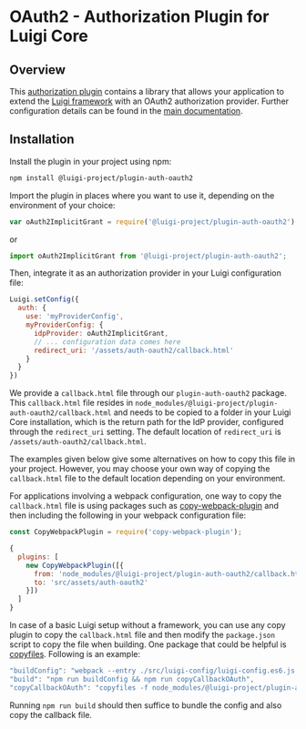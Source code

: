 <!-- meta
{
  "node": {
    "label": "OAuth2",
    "category": {
      "label": "Authorization Plugins"
    },
    "metaData": {
      "categoryPosition": 2,
      "position": 12
    }
  }
}
meta -->
# OAuth2 - Authorization Plugin for Luigi Core

## Overview

This [authorization plugin](https://github.com/SAP/luigi/tree/master/plugins/auth/public/auth-oauth2) contains a library that allows your application to extend the [Luigi framework](https://github.com/SAP/luigi/tree/master/core) with an OAuth2 authorization provider.
Further configuration details can be found in the [main documentation](https://docs.luigi-project.io/docs/authorization-configuration#oauth2-implicit-grant-configuration).

## Installation

Install the plugin in your project using npm:
```bash
npm install @luigi-project/plugin-auth-oauth2
```

Import the plugin in places where you want to use it, depending on the environment of your choice:
```javascript
var oAuth2ImplicitGrant = require('@luigi-project/plugin-auth-oauth2');
```
or
```javascript
import oAuth2ImplicitGrant from '@luigi-project/plugin-auth-oauth2';
```

Then, integrate it as an authorization provider in your Luigi configuration file:
```javascript
Luigi.setConfig({
  auth: {
    use: 'myProviderConfig',
    myProviderConfig: {
      idpProvider: oAuth2ImplicitGrant,
      // ... configuration data comes here
      redirect_uri: '/assets/auth-oauth2/callback.html'
    }
  }
})
```

 We provide a `callback.html` file through our `plugin-auth-oauth2` package. This `callback.html` file resides in `node_modules/@luigi-project/plugin-auth-oauth2/callback.html` and needs to be copied to a folder in your Luigi Core installation, which is the return path for the IdP provider, configured through the `redirect_uri` setting. The default location of `redirect_uri` is `/assets/auth-oauth2/callback.html`.

The examples given below give some alternatives on how to copy this file in your project. However, you may choose your own way of copying the `callback.html` file to the default location depending on your environment.

For applications involving a webpack configuration, one way to copy the `callback.html` file is using packages such as [copy-webpack-plugin](https://www.npmjs.com/package/copy-webpack-plugin) and then including the following in your webpack configuration file:

```javascript
const CopyWebpackPlugin = require('copy-webpack-plugin');

{
  plugins: [
    new CopyWebpackPlugin([{
      from: 'node_modules/@luigi-project/plugin-auth-oauth2/callback.html',
      to: 'src/assets/auth-oauth2'
    }])
  ]
}
```

In case of a basic Luigi setup without a framework, you can use any copy plugin to copy the `callback.html` file and then modify the `package.json` script to copy the file when building. One package that could be helpful is [copyfiles](https://www.npmjs.com/package/copyfiles). Following is an example:

```javascript
"buildConfig": "webpack --entry ./src/luigi-config/luigi-config.es6.js --output-path ./public/assets --output-filename luigi-config.js --mode production",
"build": "npm run buildConfig && npm run copyCallbackOAuth",
"copyCallbackOAuth": "copyfiles -f node_modules/@luigi-project/plugin-auth-oauth2/callback.html public/assets/auth-oauth2"
```

Running `npm run build` should then suffice to bundle the config and also copy the callback file.